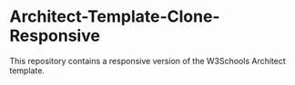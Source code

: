 # Architect-Template-Clone-Responsive
This repository contains a responsive version of the W3Schools Architect template.
